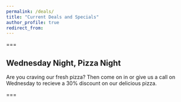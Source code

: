 ```yaml
---
permalink: /deals/
title: "Current Deals and Specials"
author_profile: true
redirect_from: 
---
```



===

## Wednesday Night, Pizza Night

Are you craving our fresh pizza? Then come on in or give us a call on Wednesday to recieve a 30% discount on our delicious pizza.

===
